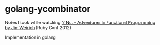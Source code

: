 # golang-ycombinator

Notes I took while watching [Y Not - Adventures in Functional Programming by Jim Weirich](https://www.youtube.com/watch?v=FITJMJjASUs) (Ruby Conf 2012)

Implementation in golang
